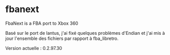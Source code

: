 fbanext
=======

FbaNext is a FBA port to Xbox 360


Basé sur le port de lantus, j'ai fixé quelques problèmes d'Endian et j'ai mis à jour 
l'ensemble des fichiers par rapport à fba_libretro.

Version actuelle : 0.2.97.30
